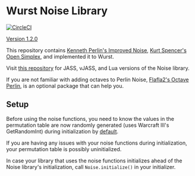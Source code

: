 # Wurst Noise Library

[![CircleCI](https://circleci.com/gh/eGlint/wurstNoiselib.svg?style=svg)](https://circleci.com/gh/eGlint/wurstNoiselib)

[Version 1.2.0](CHANGELOG.md)

This repository contains [Kenneth Perlin's Improved Noise](https://mrl.nyu.edu/~perlin/noise/), [Kurt Spencer's Open Simplex](https://gist.github.com/KdotJPG/b1270127455a94ac5d19), and implemented it to Wurst.

Visit [this repository](https://github.com/eGlint/Warcraft-III-Perlin-Noise) for JASS, vJASS, and Lua versions of the Noise library.

If you are not familiar with adding octaves to Perlin Noise, [Flafla2's Octave Perlin](https://flafla2.github.io/2014/08/09/perlinnoise.html), is an optional package that can help you.

## Setup

Before using the noise functions, you need to know the values in the permutation table are now randomly generated (uses Warcraft III's GetRandomInt) during initialization by [default](wurst/Noise.wurst#L234).

If you are having any issues with your noise functions during initialization, your permutation table is possibly uninitialized. 

In case your library that uses the noise functions initializes ahead of the Noise library's initialization, call `Noise.initialize()` in your initializer.
